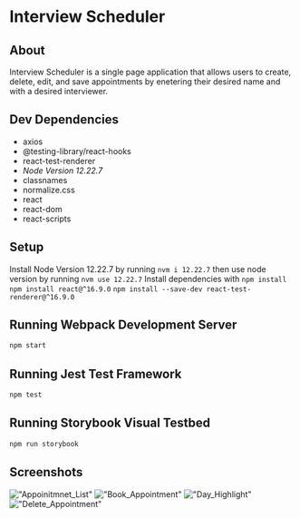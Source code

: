 # Interview Scheduler

## About

Interview Scheduler is a single page application that allows users to create, delete, edit, and save appointments by enetering their desired name and with a desired interviewer.

## Dev Dependencies

- axios 
- @testing-library/react-hooks 
- react-test-renderer 
- *Node Version 12.22.7*
- classnames
- normalize.css
- react
- react-dom
- react-scripts

## Setup

Install Node Version 12.22.7 by running `nvm i 12.22.7` then use node version by running `nvm use 12.22.7`
Install dependencies with `npm install`
`npm install react@^16.9.0`
`npm install --save-dev react-test-renderer@^16.9.0`

## Running Webpack Development Server

```sh
npm start
```

## Running Jest Test Framework

```sh
npm test
```

## Running Storybook Visual Testbed

```sh
npm run storybook
```
## Screenshots

!["Appoinitmnet_List"]()
!["Book_Appointment"]()
!["Day_Highlight"]()
!["Delete_Appointment"]()
